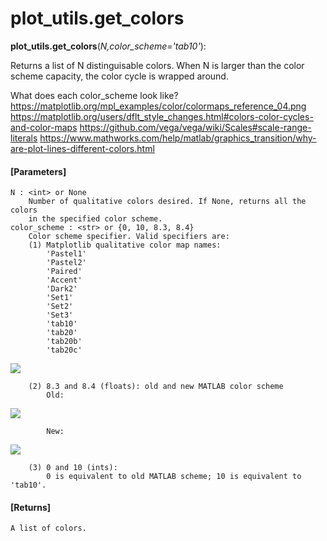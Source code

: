 # plot_utils.get_colors

**plot_utils.get_colors**(*N,color_scheme='tab10'*):

Returns a list of N distinguisable colors. When N is larger than the color scheme capacity, the color cycle is wrapped around.

What does each color_scheme look like?
    https://matplotlib.org/mpl_examples/color/colormaps_reference_04.png
    https://matplotlib.org/users/dflt_style_changes.html#colors-color-cycles-and-color-maps
    https://github.com/vega/vega/wiki/Scales#scale-range-literals
    https://www.mathworks.com/help/matlab/graphics_transition/why-are-plot-lines-different-colors.html

#### [Parameters]
    N : <int> or None
        Number of qualitative colors desired. If None, returns all the colors
        in the specified color scheme.
    color_scheme : <str> or {0, 10, 8.3, 8.4}
        Color scheme specifier. Valid specifiers are:
        (1) Matplotlib qualitative color map names:
            'Pastel1'
            'Pastel2'
            'Paired'
            'Accent'
            'Dark2'
            'Set1'
            'Set2'
            'Set3'
            'tab10'
            'tab20'
            'tab20b'
            'tab20c'
![](https://matplotlib.org/mpl_examples/color/colormaps_reference_04.png)

        (2) 8.3 and 8.4 (floats): old and new MATLAB color scheme
            Old:


![](https://www.mathworks.com/help/matlab/graphics_transition/transition_colororder_old.png)



            New:


![](https://www.mathworks.com/help/matlab/graphics_transition/transition_colororder.png)



        (3) 0 and 10 (ints):
            0 is equivalent to old MATLAB scheme; 10 is equivalent to 'tab10'.

#### [Returns]
    A list of colors.
